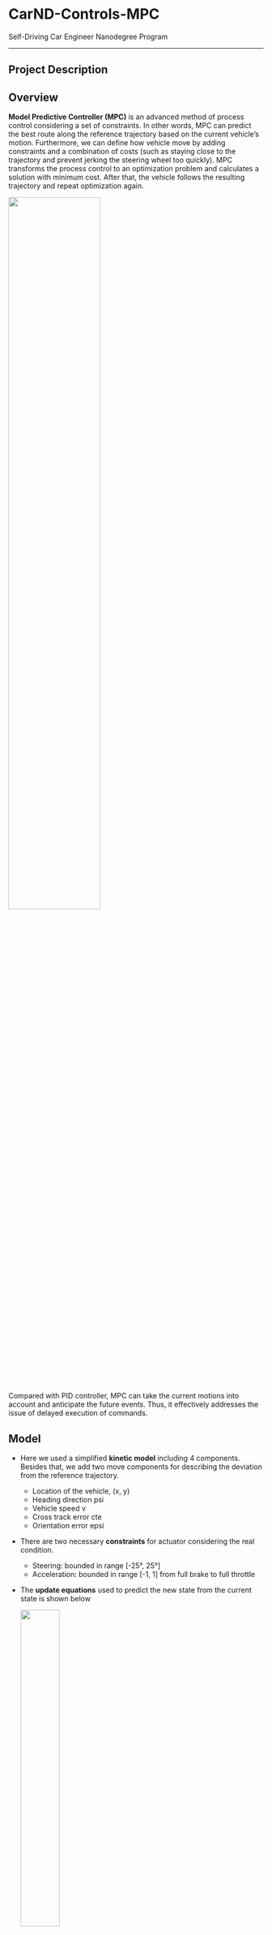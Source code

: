 # CarND-Controls-MPC
Self-Driving Car Engineer Nanodegree Program

---

## **Project Description**

## Overview
**Model Predictive Controller (MPC)** is an advanced method of process control considering a set of constraints. In other words, MPC can predict the best route along the reference trajectory based on the current vehicle’s motion. Furthermore, we can define how vehicle move by adding constraints and a combination of costs (such as staying close to the trajectory and prevent jerking the steering wheel too quickly). MPC transforms the process control to an optimization problem and calculates a solution with minimum cost. After that, the vehicle follows the resulting trajectory and repeat optimization again. 

<img src="img/overview.png" width="60%" height="60%">

Compared with PID controller, MPC can take the current motions into account and anticipate the future events. Thus, it effectively addresses the issue of delayed execution of commands. 

## Model

* Here we used a simplified **kinetic model** including 4 components. Besides that, we add two move components for describing the deviation from the reference trajectory. 
    * Location of the vehicle, (x, y)
    * Heading direction psi
    * Vehicle speed v
    * Cross track error cte
    * Orientation error epsi

* There are two necessary **constraints** for actuator considering the real condition.
    * Steering: bounded in range [-25°, 25°]
    * Acceleration: bounded in range [-1, 1] from full brake to full throttle

* The **update equations** used to predict the new state from the current state is shown below

    <img src="img/update.png" width="40%" height="40%">

  Here Lf is the distance between the front of vehicle and its center of gravity. The larger vehicle is, the slower turn rate is. 

* The **cost function** consists of three parts for various objectives: fit the reference trajectory, minimize the use of actuators, minimize the value gap between sequential actuations. Usually the main terms are based on reference state. Other regularization terms are presented to enforce the smooth controller response (e.g. avoid abrupt steering). All the cost terms are listed below:
    * Cross track error
    * Heading error
    * Speed cost (prefer staying at specified speed)
    * Steering cost 
    * Acceleration cost 
    * Steering rate change
    * Acceleration rate change

* Now we put all the components together to set up the complete model. 

    <img src="img/model.png" width="60%" height="60%">

## Timestep Length and Elapsed Duration
The prediction horizon is the duration over which future predictions are made. N is the number of timesteps in the horizon and dt is how much time elapses between actuations. 
The general guidelines indicate that T should be as large as possible, while dt should be as small as possible. However, there exists 100ms of latency in this project. We need to consider it as a tradeoff problem in this case. 
* I tried the default N of value 25 but it doesn’t work well. As the N increases, the model predicts further ahead. But it may lead to inaccurate results and pose computation burden on the solver. After some experiments, I found the range [10, 15] is a good choice. 
* I found dt is a fairly important parameter influencing the final result. Too low value of dt leads to oscillating motion. Also, if dt is smaller than the latency of 0.1s then the new actuator signal is received before the previous one has been executed. Consequently, it’s hard to calculate the accurate position of vehicle after latency. On the contrary, large value of dt cause that the motion of vehicle covers much distance in the execution intervals of actuators. Thus, MPC may ignore sudden turns and the vehicle go off the road on curves. Finally, I found the dt of value 0.1 equivalent to latency can perform well. 

## Changing Reference System
The server returns waypoints using the map’s coordinate system, which is different than the car’s coordinate system. Transforming these waypoints make it easier to both display them and to calculate the cte and epsi values for the MPC. You can check the codes of this part at lines 113-122 in main.cpp. 

## MPC with latency
Latency of 100ms is introduced in this project to mimic the real driving conditions. In our case, we manually add a delay of 100ms before sending message to the simulator. In order to solve this problem, the next state after delay is predicted based on the current state. And then the predicted state is feeding to the solver. You can check the codes of this part at lines at lines 143-154 in main.cpp. 

---
## Dependencies

* cmake >= 3.5
 * All OSes: [click here for installation instructions](https://cmake.org/install/)
* make >= 4.1(mac, linux), 3.81(Windows)
  * Linux: make is installed by default on most Linux distros
  * Mac: [install Xcode command line tools to get make](https://developer.apple.com/xcode/features/)
  * Windows: [Click here for installation instructions](http://gnuwin32.sourceforge.net/packages/make.htm)
* gcc/g++ >= 5.4
  * Linux: gcc / g++ is installed by default on most Linux distros
  * Mac: same deal as make - [install Xcode command line tools]((https://developer.apple.com/xcode/features/)
  * Windows: recommend using [MinGW](http://www.mingw.org/)
* [uWebSockets](https://github.com/uWebSockets/uWebSockets)
  * Run either `install-mac.sh` or `install-ubuntu.sh`.
  * If you install from source, checkout to commit `e94b6e1`, i.e.
    ```
    git clone https://github.com/uWebSockets/uWebSockets
    cd uWebSockets
    git checkout e94b6e1
    ```
    Some function signatures have changed in v0.14.x. See [this PR](https://github.com/udacity/CarND-MPC-Project/pull/3) for more details.

* **Ipopt and CppAD:** Please refer to [this document](https://github.com/udacity/CarND-MPC-Project/blob/master/install_Ipopt_CppAD.md) for installation instructions.
* [Eigen](http://eigen.tuxfamily.org/index.php?title=Main_Page). This is already part of the repo so you shouldn't have to worry about it.
* Simulator. You can download these from the [releases tab](https://github.com/udacity/self-driving-car-sim/releases).
* Not a dependency but read the [DATA.md](./DATA.md) for a description of the data sent back from the simulator.


## Basic Build Instructions

1. Clone this repo.
2. Make a build directory: `mkdir build && cd build`
3. Compile: `cmake .. && make`
4. Run it: `./mpc`.

## Build with Docker-Compose
The docker-compose can run the project into a container
and exposes the port required by the simulator to run.

1. Clone this repo.
2. Build image: `docker-compose build`
3. Run Container: `docker-compose up`
4. On code changes repeat steps 2 and 3.

## Tips

1. The MPC is recommended to be tested on examples to see if implementation behaves as desired. One possible example
is the vehicle offset of a straight line (reference). If the MPC implementation is correct, it tracks the reference line after some timesteps(not too many).
2. The `lake_track_waypoints.csv` file has waypoints of the lake track. This could fit polynomials and points and see of how well your model tracks curve. NOTE: This file might be not completely in sync with the simulator so your solution should NOT depend on it.
3. For visualization this C++ [matplotlib wrapper](https://github.com/lava/matplotlib-cpp) could be helpful.)
4.  Tips for setting up your environment are available [here](https://classroom.udacity.com/nanodegrees/nd013/parts/40f38239-66b6-46ec-ae68-03afd8a601c8/modules/0949fca6-b379-42af-a919-ee50aa304e6a/lessons/f758c44c-5e40-4e01-93b5-1a82aa4e044f/concepts/23d376c7-0195-4276-bdf0-e02f1f3c665d)
5. **VM Latency:** Some students have reported differences in behavior using VM's ostensibly a result of latency.  Please let us know if issues arise as a result of a VM environment.

## Editor Settings

We have kept editor configuration files out of this repo to
keep it as simple and environment agnostic as possible. However, we recommend
using the following settings:

* indent using spaces
* set tab width to 2 spaces (keeps the matrices in source code aligned)

## Code Style

Please (do your best to) stick to [Google's C++ style guide](https://google.github.io/styleguide/cppguide.html).

## Project Instructions and Rubric

Note: regardless of the changes you make, your project must be buildable using
cmake and make!

More information is only accessible by people who are already enrolled in Term 2
of CarND. If you are enrolled, see [the project page](https://classroom.udacity.com/nanodegrees/nd013/parts/40f38239-66b6-46ec-ae68-03afd8a601c8/modules/f1820894-8322-4bb3-81aa-b26b3c6dcbaf/lessons/b1ff3be0-c904-438e-aad3-2b5379f0e0c3/concepts/1a2255a0-e23c-44cf-8d41-39b8a3c8264a)
for instructions and the project rubric.

## Hints!

* You don't have to follow this directory structure, but if you do, your work
  will span all of the .cpp files here. Keep an eye out for TODOs.

## Call for IDE Profiles Pull Requests

Help your fellow students!

We decided to create Makefiles with cmake to keep this project as platform
agnostic as possible. We omitted IDE profiles to ensure
students don't feel pressured to use one IDE or another.

However! I'd love to help people get up and running with their IDEs of choice.
If you've created a profile for an IDE you think other students would
appreciate, we'd love to have you add the requisite profile files and
instructions to ide_profiles/. For example if you wanted to add a VS Code
profile, you'd add:

* /ide_profiles/vscode/.vscode
* /ide_profiles/vscode/README.md

The README should explain what the profile does, how to take advantage of it,
and how to install it.

Frankly, I've never been involved in a project with multiple IDE profiles
before. I believe the best way to handle this would be to keep them out of the
repo root to avoid clutter. Most profiles will include
instructions to copy files to a new location to get picked up by the IDE, but
that's just a guess.

One last note here: regardless of the IDE used, every submitted project must
still be compilable with cmake and make./

## How to write a README
A well written README file can enhance your project and portfolio and develop your abilities to create professional README files by completing [this free course](https://www.udacity.com/course/writing-readmes--ud777).
